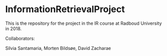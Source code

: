 # InformationRetrievalProject
This is the repository for the project in the IR course at Radboud University in 2018.

Collaborators:

Silvia Santamaria,
Morten Bildsøe,
David Zacharae
